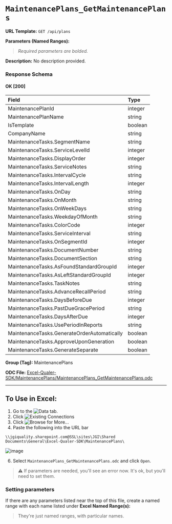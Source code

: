 # `MaintenancePlans_GetMaintenancePlans`
> 
    
**URL Template:**
`GET /api/plans`

**Parameters (Named Ranges):**

> *Required parameters are bolded.*



**Description:**
No description provided.

### Response Schema

#### OK [200]

| Field                                       | Type    |
|:--------------------------------------------|:--------|
| MaintenancePlanId                           | integer |
| MaintenancePlanName                         | string  |
| IsTemplate                                  | boolean |
| CompanyName                                 | string  |
| MaintenanceTasks.SegmentName                | string  |
| MaintenanceTasks.ServiceLevelId             | integer |
| MaintenanceTasks.DisplayOrder               | integer |
| MaintenanceTasks.ServiceNotes               | string  |
| MaintenanceTasks.IntervalCycle              | string  |
| MaintenanceTasks.IntervalLength             | integer |
| MaintenanceTasks.OnDay                      | string  |
| MaintenanceTasks.OnMonth                    | string  |
| MaintenanceTasks.OnWeekDays                 | string  |
| MaintenanceTasks.WeekdayOfMonth             | string  |
| MaintenanceTasks.ColorCode                  | integer |
| MaintenanceTasks.ServiceInterval            | string  |
| MaintenanceTasks.OnSegmentId                | integer |
| MaintenanceTasks.DocumentNumber             | string  |
| MaintenanceTasks.DocumentSection            | string  |
| MaintenanceTasks.AsFoundStandardGroupId     | integer |
| MaintenanceTasks.AsLeftStandardGroupId      | integer |
| MaintenanceTasks.TaskNotes                  | string  |
| MaintenanceTasks.AdvanceRecallPeriod        | string  |
| MaintenanceTasks.DaysBeforeDue              | integer |
| MaintenanceTasks.PastDueGracePeriod         | string  |
| MaintenanceTasks.DaysAfterDue               | integer |
| MaintenanceTasks.UsePeriodInReports         | string  |
| MaintenanceTasks.GenerateOrderAutomatically | boolean |
| MaintenanceTasks.ApproveUponGeneration      | boolean |
| MaintenanceTasks.GenerateSeparate           | boolean |

**Group (Tag):**
MaintenancePlans

**ODC File:**
[Excel-Qualer-SDK/MaintenancePlans/MaintenancePlans_GetMaintenancePlans.odc](https://github.com/Johnson-Gage-Inspection-Inc/qualer-sdk-odc/blob/main/Excel-Qualer-SDK/MaintenancePlans/MaintenancePlans_GetMaintenancePlans.odc)

---

To Use in Excel:
---

1. Go to the ![`Data`](https://github.com/user-attachments/assets/da437a70-57b3-4c5b-bb01-4910ece19ed1)
 tab.
3. Click ![Existing Connections](https://github.com/user-attachments/assets/a2f1ed67-b2e0-4c23-ac90-68c870e60289)
4. Click ![`Browse for More...`](https://github.com/user-attachments/assets/8e698494-6865-41e7-b6fa-043aea81809a)
5. Paste the following into the URL bar
```
\\jgiquality.sharepoint.com@SSL\sites\JGI\Shared Documents\General\Excel-Qualer-SDK\MaintenancePlans\
```

![image](https://github.com/user-attachments/assets/1e1a8d87-0377-446d-aaf5-d78562991db3)

6. Select `MaintenancePlans_GetMaintenancePlans.odc` and click `Open`.

> ⚠️ If parameters are needed, you'll see an error now. It's ok, but you'll need to set them.

### Setting parameters
If there are any parameters listed near the top of this file, create a named range with each name listed under **Excel Named Range(s):**
> They're just named ranges, with particular names.
